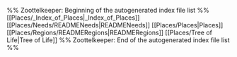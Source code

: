 %% Zoottelkeeper: Beginning of the autogenerated index file list  %%
 [[Places/_Index_of_Places|_Index_of_Places]]
 [[Places/Needs/READMENeeds|READMENeeds]]
 [[Places/Places|Places]]
 [[Places/Regions/READMERegions|READMERegions]]
 [[Places/Tree of Life|Tree of Life]]
%% Zoottelkeeper: End of the autogenerated index file list  %%
